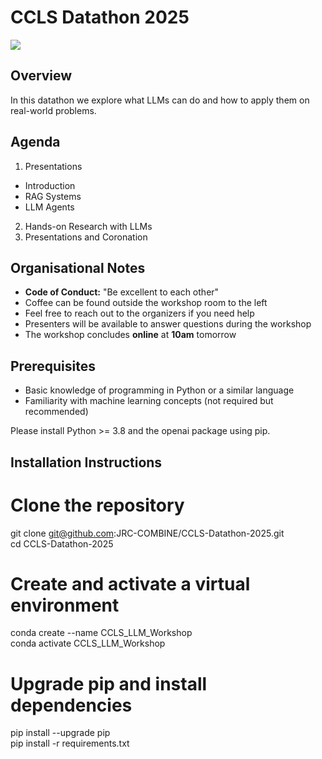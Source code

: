 # CCLS Datathon 2025

![](https://www.ccls.rwth-aachen.de/global/show_picture.asp?id=aaaaaaaabzrelhf)

## Overview

In this datathon we explore what LLMs can do and how to apply them on real-world problems.

## Agenda

1. Presentations
- Introduction
- RAG Systems
- LLM Agents
2. Hands-on Research with LLMs
3. Presentations and Coronation

## Organisational Notes
- **Code of Conduct:** "Be excellent to each other" 
- Coffee can be found outside the workshop room to the left
- Feel free to reach out to the organizers if you need help
- Presenters will be available to answer questions during the workshop
- The workshop concludes **online** at **10am** tomorrow

## Prerequisites

* Basic knowledge of programming in Python or a similar language
* Familiarity with machine learning concepts (not required but recommended)

Please install Python >= 3.8 and the openai package using pip.

## Installation Instructions <br>
# Clone the repository <br>
git clone git@github.com:JRC-COMBINE/CCLS-Datathon-2025.git <br>
cd CCLS-Datathon-2025 <br>
    
# Create and activate a virtual environment <br>
conda create --name CCLS_LLM_Workshop <br>
conda activate CCLS_LLM_Workshop <br>

# Upgrade pip and install dependencies <br>
pip install --upgrade pip <br>
pip install -r requirements.txt <br>
